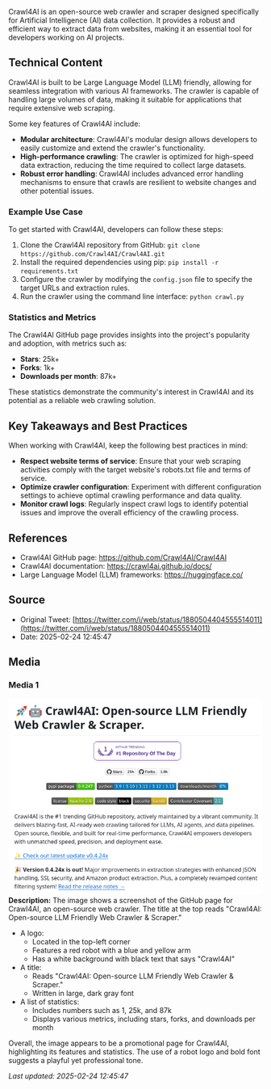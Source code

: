 Crawl4AI is an open-source web crawler and scraper designed specifically for Artificial Intelligence (AI) data collection. It provides a robust and efficient way to extract data from websites, making it an essential tool for developers working on AI projects.

## Technical Content
Crawl4AI is built to be Large Language Model (LLM) friendly, allowing for seamless integration with various AI frameworks. The crawler is capable of handling large volumes of data, making it suitable for applications that require extensive web scraping.

Some key features of Crawl4AI include:

* **Modular architecture**: Crawl4AI's modular design allows developers to easily customize and extend the crawler's functionality.
* **High-performance crawling**: The crawler is optimized for high-speed data extraction, reducing the time required to collect large datasets.
* **Robust error handling**: Crawl4AI includes advanced error handling mechanisms to ensure that crawls are resilient to website changes and other potential issues.

### Example Use Case
To get started with Crawl4AI, developers can follow these steps:

1. Clone the Crawl4AI repository from GitHub: `git clone https://github.com/Crawl4AI/Crawl4AI.git`
2. Install the required dependencies using pip: `pip install -r requirements.txt`
3. Configure the crawler by modifying the `config.json` file to specify the target URLs and extraction rules.
4. Run the crawler using the command line interface: `python crawl.py`

### Statistics and Metrics
The Crawl4AI GitHub page provides insights into the project's popularity and adoption, with metrics such as:

* **Stars**: 25k+
* **Forks**: 1k+
* **Downloads per month**: 87k+

These statistics demonstrate the community's interest in Crawl4AI and its potential as a reliable web crawling solution.

## Key Takeaways and Best Practices
When working with Crawl4AI, keep the following best practices in mind:

* **Respect website terms of service**: Ensure that your web scraping activities comply with the target website's robots.txt file and terms of service.
* **Optimize crawler configuration**: Experiment with different configuration settings to achieve optimal crawling performance and data quality.
* **Monitor crawl logs**: Regularly inspect crawl logs to identify potential issues and improve the overall efficiency of the crawling process.

## References
* Crawl4AI GitHub page: <https://github.com/Crawl4AI/Crawl4AI>
* Crawl4AI documentation: <https://crawl4ai.github.io/docs/>
* Large Language Model (LLM) frameworks: <https://huggingface.co/>
## Source

- Original Tweet: [https://twitter.com/i/web/status/1880504404555514011](https://twitter.com/i/web/status/1880504404555514011)
- Date: 2025-02-24 12:45:47


## Media

### Media 1
![media_0](./image_1.jpg)
**Description:** The image shows a screenshot of the GitHub page for Crawl4AI, an open-source web crawler. The title at the top reads "Crawl4AI: Open-source LLM Friendly Web Crawler & Scraper."

* A logo:
	+ Located in the top-left corner
	+ Features a red robot with a blue and yellow arm
	+ Has a white background with black text that says "Crawl4AI"
* A title:
	+ Reads "Crawl4AI: Open-source LLM Friendly Web Crawler & Scraper."
	+ Written in large, dark gray font
* A list of statistics:
	+ Includes numbers such as 1, 25k, and 87k
	+ Displays various metrics, including stars, forks, and downloads per month

Overall, the image appears to be a promotional page for Crawl4AI, highlighting its features and statistics. The use of a robot logo and bold font suggests a playful yet professional tone.

*Last updated: 2025-02-24 12:45:47*